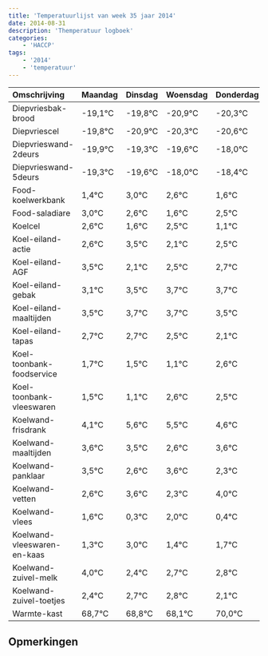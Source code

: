 ```yaml
---
title: 'Temperatuurlijst van week 35 jaar 2014'
date: 2014-08-31
description: 'Themperatuur logboek'
categories:
    - 'HACCP'
tags:
    - '2014'
    - 'temperatuur'
---
```

|Omschrijving|Maandag|Dinsdag|Woensdag|Donderdag|Vrijdag|Zaterdag|Zondag|
|:---|:---|:---|:---|:---|:---|:---|:---|
|Diepvriesbak-brood|-19,1°C|-19,8°C|-20,9°C|-20,3°C|-20,6°C|-19,0°C|-19,4°C|
|Diepvriescel|-19,8°C|-20,9°C|-20,3°C|-20,6°C|-19,0°C|-19,4°C|-20,4°C|
|Diepvrieswand-2deurs|-19,9°C|-19,3°C|-19,6°C|-18,0°C|-18,4°C|-19,4°C|-18,5°C|
|Diepvrieswand-5deurs|-19,3°C|-19,6°C|-18,0°C|-18,4°C|-19,4°C|-18,5°C|-19,9°C|
|Food-koelwerkbank|1,4°C|3,0°C|2,6°C|1,6°C|2,5°C|1,1°C|1,5°C|
|Food-saladiare|3,0°C|2,6°C|1,6°C|2,5°C|1,1°C|1,5°C|1,7°C|
|Koelcel|2,6°C|1,6°C|2,5°C|1,1°C|1,5°C|1,7°C|1,7°C|
|Koel-eiland-actie|2,6°C|3,5°C|2,1°C|2,5°C|2,7°C|2,7°C|2,5°C|
|Koel-eiland-AGF|3,5°C|2,1°C|2,5°C|2,7°C|2,7°C|2,5°C|2,1°C|
|Koel-eiland-gebak|3,1°C|3,5°C|3,7°C|3,7°C|3,5°C|3,1°C|4,6°C|
|Koel-eiland-maaltijden|3,5°C|3,7°C|3,7°C|3,5°C|3,1°C|4,6°C|4,5°C|
|Koel-eiland-tapas|2,7°C|2,7°C|2,5°C|2,1°C|3,6°C|3,5°C|2,6°C|
|Koel-toonbank-foodservice|1,7°C|1,5°C|1,1°C|2,6°C|2,5°C|1,6°C|2,6°C|
|Koel-toonbank-vleeswaren|1,5°C|1,1°C|2,6°C|2,5°C|1,6°C|2,6°C|1,3°C|
|Koelwand-frisdrank|4,1°C|5,6°C|5,5°C|4,6°C|5,6°C|4,3°C|6,0°C|
|Koelwand-maaltijden|3,6°C|3,5°C|2,6°C|3,6°C|2,3°C|4,0°C|2,4°C|
|Koelwand-panklaar|3,5°C|2,6°C|3,6°C|2,3°C|4,0°C|2,4°C|2,7°C|
|Koelwand-vetten|2,6°C|3,6°C|2,3°C|4,0°C|2,4°C|2,7°C|2,8°C|
|Koelwand-vlees|1,6°C|0,3°C|2,0°C|0,4°C|0,7°C|0,8°C|0,1°C|
|Koelwand-vleeswaren-en-kaas|1,3°C|3,0°C|1,4°C|1,7°C|1,8°C|1,1°C|3,0°C|
|Koelwand-zuivel-melk|4,0°C|2,4°C|2,7°C|2,8°C|2,1°C|4,0°C|3,2°C|
|Koelwand-zuivel-toetjes|2,4°C|2,7°C|2,8°C|2,1°C|4,0°C|3,2°C|2,7°C|
|Warmte-kast|68,7°C|68,8°C|68,1°C|70,0°C|69,2°C|68,7°C|69,9°C|

## Opmerkingen


